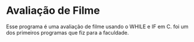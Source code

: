 # Avaliação de Filme 
 Esse programa é uma avaliação de filme usando o WHILE e IF em C. foi um dos primeiros programas que fiz para a faculdade.

